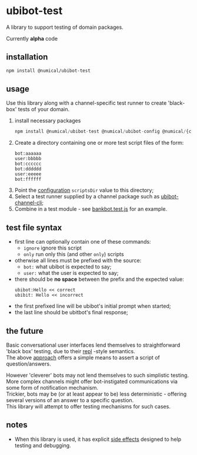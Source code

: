 # ubibot-test
A library to support testing of domain packages.

Currently **alpha** code 

## installation
```bash
npm install @numical/ubibot-test
```

## usage
Use this library along with a channel-specific test runner to create 'black-box' tests of your domain.
1. install necessary packages
    ```javascript
    npm install @numical/ubibot-test @numical/ubibot-config @numical/{channel package}
    ```
1. Create a directory containing one or more test script files of the form:
    ```
    bot:aaaaaa
    user:bbbbb
    bot:cccccc
    bot:dddddd
    user:eeeee 
    bot:ffffff
    ```
1. Point the [configuration](../ubibot-utils/README.md) ```scriptsDir``` value to this directory;
1. Select a test runner supplied by a channel package such as [ubibot-channel-cli](../ubibot-channel-cli/README.md);
1. Combine in a test module - see [bankbot.test.js](../echobot/echobot.test.js) for an example.

## test file syntax
* first line can optionally contain one of these commands:
    - ```ignore``` ignore this script
    - ```only``` run only this (and other ```only```) scripts
* otherwise all lines must be prefixed with the source:
    - ```bot:``` what ubibot is expected to say;
    - ```user:``` what the user is expected to say;
* there should be __no space__ between the prefix and the expected value:
    ```
    ubibot:Hello << correct
    ubibit: Hello << incorrect
    ```
* the first prefixed line will be ubibot's initial prompt when started;
* the last line should be ubitbot's final response;


## the future
Basic conversational user interfaces lend themselves to straightforward 'black box' testing, due to their [repl](https://en.wikipedia.org/wiki/Read%E2%80%93eval%E2%80%93print_loop) -style semantics.  
The above [approach](#approach) offers a simple means to assert a script of question/answers.

However 'cleverer' bots may not lend themselves to such simplistic testing.  
More complex channels might offer bot-instigated communications via some form of notification mechanism.  
Trickier, bots may be (or at least appear to be) less deterministic - offering several versions of an answer to a specific question.  
This library will attempt to offer testing mechanisms for such cases. 

## notes
* When this library is used, it has explicit [side effects](./lib/sideEffects.js) designed to help testing and debugging.

